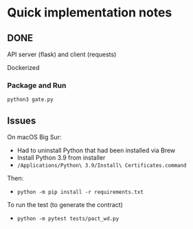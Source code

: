 # Quick implementation notes

## DONE

API server (flask) and client (requests)

Dockerized

### Package and Run

```
python3 gate.py
```

## Issues

On macOS Big Sur:

- Had to uninstall Python that had been installed via Brew
- Install Python 3.9 from installer
- `/Applications/Python\ 3.9/Install\ Certificates.command`

Then:

- `python -m pip install -r requirements.txt`

To run the test (to generate the contract)

- `python -m pytest tests/pact_wd.py`